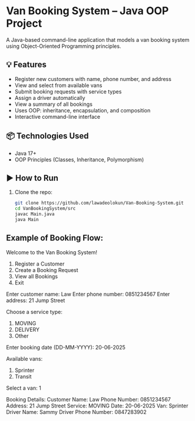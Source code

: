 # Van Booking System – Java OOP Project

A Java-based command-line application that models a van booking system using Object-Oriented Programming principles.

## 💡 Features

- Register new customers with name, phone number, and address
- View and select from available vans 
- Submit booking requests with service types
- Assign a driver automatically
- View a summary of all bookings
- Uses OOP: inheritance, encapsulation, and composition
- Interactive command-line interface

## 📦 Technologies Used

- Java 17+
- OOP Principles (Classes, Inheritance, Polymorphism)

## ▶️ How to Run

1. Clone the repo:
   ```bash
   git clone https://github.com/lawadeolokun/Van-Booking-System.git
   cd VanBookingSystem/src
   javac Main.java
   java Main

## Example of Booking Flow:

Welcome to the Van Booking System!
1. Register a Customer
2. Create a Booking Request
3. View all Bookings
4. Exit

Enter customer name: Law
Enter phone number: 0851234567
Enter address: 21 Jump Street

Choose a service type:
1. MOVING
2. DELIVERY
3. Other

Enter booking date (DD-MM-YYYY): 20-06-2025

Available vans:
1. Sprinter
2. Transit

Select a van: 1

Booking Details:
Customer Name: Law
Phone Number: 0851234567
Address: 21 Jump Street
Service: MOVING
Date: 20-06-2025
Van: Sprinter
Driver Name: Sammy
Driver Phone Number: 0847283902
